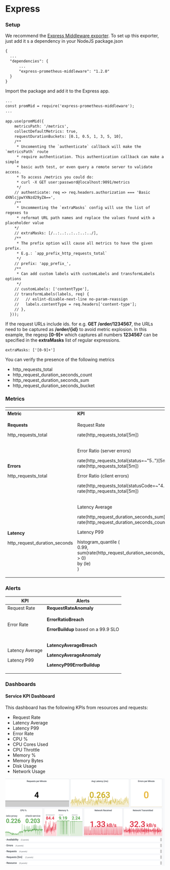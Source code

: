 # Express

### Setup

We recommend the [Express Middleware exporter](express.md). To set up this exporter, just add it s a dependency in your NodeJS package.json

```
{
  ...
  "dependencies": {
      ...
      "express-prometheus-middleware": "1.2.0"
  }
}
```

Import the package and add it to the Express app.

```
...
const promMid = require('express-prometheus-middleware');
...

app.use(promMid({
    metricsPath: '/metrics',
    collectDefaultMetrics: true,
    requestDurationBuckets: [0.1, 0.5, 1, 3, 5, 10],
    /**
     * Uncomenting the `authenticate` callback will make the `metricsPath` route
     * require authentication. This authentication callback can make a simple
     * basic auth test, or even query a remote server to validate access.
     * To access /metrics you could do:
     * curl -X GET user:password@localhost:9091/metrics
     */
    // authenticate: req => req.headers.authorization === 'Basic dXNlcjpwYXNzd29yZA==',
    /**
     * Uncommenting the `extraMasks` config will use the list of regexes to
     * reformat URL path names and replace the values found with a placeholder value
    */
    // extraMasks: [/..:..:..:..:..:../],
    /**
     * The prefix option will cause all metrics to have the given prefix.
     * E.g.: `app_prefix_http_requests_total`
     */
    // prefix: 'app_prefix_',
    /**
     * Can add custom labels with customLabels and transformLabels options
     */
    // customLabels: ['contentType'],
    // transformLabels(labels, req) {
    //   // eslint-disable-next-line no-param-reassign
    //   labels.contentType = req.headers['content-type'];
    // },
  }));
```

If the request URLs include ids. for e.g. **GET /order/1234567**, the URLs need to be captured as **/order/{id}** to avoid metric explosion. In this example, the regexp **\[0-9]+** which captures all numbers **1234567** can be specified in the **extraMasks** list of regular expressions.

```
extraMasks: ['[0-9]+']
```

You can verify the presence of the following metrics

* http\_requests\_total
* http\_request\_duration\_seconds\_count
* http\_request\_duration\_seconds\_sum
* http\_request\_duration\_seconds\_bucket

### Metrics

<table data-header-hidden><thead><tr><th></th><th width="400"></th></tr></thead><tbody><tr><td><strong>Metric</strong></td><td><strong>KPI</strong></td></tr><tr><td><p><strong>Requests</strong></p><p>http_requests_total</p></td><td><p>Request Rate</p><p>rate(http_requests_total[5m])</p></td></tr><tr><td><p><strong>Errors</strong></p><p>http_requests_total</p></td><td><p>Error Ratio (server errors)</p><p>rate(http_requests_total{status=~"5.."}[5m])/ rate(http_requests_total[5m])</p><p>Error Ratio (client errors)</p><p>rate(http_requests_total{statusCode=~"4.."}[5m])/ rate(http_requests_total[5m])</p></td></tr><tr><td><p><strong>Latency</strong></p><p>http_request_duration_seconds</p></td><td><p>Latency Average</p><p>rate(http_request_duration_seconds_sum[5m])/ rate(http_request_duration_seconds_count[5m])</p><p>Latency P99</p><p>histogram_quantile (<br>0.99,<br>sum(rate(http_request_duration_seconds_bucket[1m]) > 0)<br>by (le)<br>)</p></td></tr></tbody></table>

### Alerts

| **KPI**                                  | **Alerts**                                                                                                                              |
| ---------------------------------------- | --------------------------------------------------------------------------------------------------------------------------------------- |
| Request Rate                             | **RequestRateAnomaly**                                                                                                                  |
| Error Rate                               | <p><strong>ErrorRatioBreach</strong></p><p><strong>ErrorBuildup</strong> based on a 99.9 SLO</p>                                        |
| <p>Latency Average</p><p>Latency P99</p> | <p><strong>LatencyAverageBreach</strong></p><p><strong>LatencyAverageAnomaly</strong></p><p><strong>LatencyP99ErrorBuildup</strong></p> |

### Dashboards

#### Service KPI Dashboard

This dashboard has the following KPIs from resources and requests:

* Request Rate
* Latency Average
* Latency P99
* Error Rate
* CPU %
* CPU Cores Used
* CPU Throttle
* Memory %
* Memory Bytes
* Disk Usage
* Network Usage

![](<../../.gitbook/assets/dashboard-kpi (2).png>)

